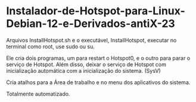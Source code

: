 # Instalador-de-Hotspot-para-Linux-Debian-12-e-Derivados-antiX-23

Arquivos InstallHotspot.sh e o executável, InstallHotspot, executar no terminal como root, use sudo ou su.

Ele cria dois programas, um para restart o Hotspot0, e o outro para parar o serviço de Hotspot. Além disso, deixar o serviço de Hotspot com inicialização automática com a inicialização do sistema. (SysV)

Cria atalhos para a Área de trabalho e no menu dos aplicativos do sistema.

Totalmente automatizado.
